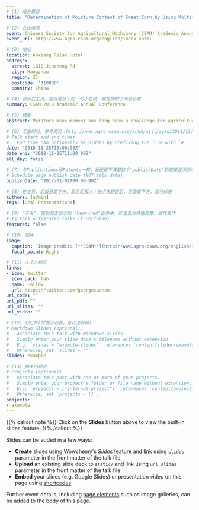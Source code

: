```yaml
---
# (1) 报告题目
title: "Determination of Moisture Content of Sweet Corn by Using Multifrequency Microwaves Swept Measurement"

# (2) 会议信息
event: Chinese Society for Agricultural Machinery (CSAM) Academic Annual Conference 2018
event_url: http://www.agro-csam.org/english/index.shtml

# (3) 地址
location: Anxiang Relax Hotel
address:
  street: 1618 Jincheng Rd
  city: Hangzhou
  region: ZJ
  postcode: '310030'
  country: China

# (4) 显示在主页，报告题目下的一句小总结，我是换成了大会名称
summary: CSAM 2018 Academic Annual Conference.

# (5) 摘要
abstract: Moisture measurement has long been a challenge for agricultural products with high moisture content (MC). In view of this, our team built a novel microwave sensing system with off-the-shelf components and applied the system to moisture determination of sweet corn (MC is approximately 80% w.b.). To collect sufficient moisture information, a frequency-swept signal (contains 41 frequencies from 2.60 to 3.00 GHz) was taken as the original measurement signal. A total of 20 redundant frequencies were removed from the original measurement signal according to the frequency selection for further measurements. Four different algorithms, including deep neural network (DNN), random forest (RF), adaptive boosting (AdaBoost), and extreme gradient boosting (XGBoost), were employed to establish moisture prediction models. The proposed six-layer DNN showed the best performance (R<sup>2</sup> = 0.980, RMSE = 2.023%, and MAE = 1.556%) in predicting the MC of sweet corn (ranging from 15.45% to 81.19% w.b.). The results showed that the developed microwave sensing system was capable of measuring the MC of sweet corn, and the system could potentially be applied to moisture determination of other agricultural products with high MC in the food processing industry.

# (6) 汇报时间，参考网页：http://www.agro-csam.org/xhhd/gjjl/zyxw/2018/11/65886.shtml
# Talk start and end times.
#   End time can optionally be hidden by prefixing the line with `#`.
date: "2018-11-25T10:00:00Z"
date_end: "2018-11-25T11:00:00Z"
all_day: false

# (7) 与Publications和Patents一样，我还是不清楚这个"publishDate"到底是显示到哪里？
# Schedule page publish date (NOT talk date).
publishDate: "2017-01-01T00:00:00Z"

# (8) 在主页，汇报日期下方，显示汇报人；在点击题目后，页面最下方，显示标签
authors: [admin]
tags: [Oral Presentations]

# (9) “开关”，控制是否显示到 "Featured"部件中，即是否为特色文章，或代表作
# Is this a featured talk? (true/false)
featured: false

# (10) 图片
image:
  caption: 'Image credit: [**CSAM**](http://www.agro-csam.org/english/index.shtml)'
  focal_point: Right

# (11) 左上方标签
links:
- icon: twitter
  icon_pack: fab
  name: Follow
  url: https://twitter.com/georgecushen
url_code: ""
url_pdf: ""
url_slides: ""
url_video: ""

# (12) 幻灯片(觉得没必要，可以注释掉)
# Markdown Slides (optional).
#   Associate this talk with Markdown slides.
#   Simply enter your slide deck's filename without extension.
#   E.g. `slides = "example-slides"` references `content/slides/example-slides.md`.
#   Otherwise, set `slides = ""`.
slides: example

# (13) 相关的项目
# Projects (optional).
#   Associate this post with one or more of your projects.
#   Simply enter your project's folder or file name without extension.
#   E.g. `projects = ["internal-project"]` references `content/project/deep-learning/index.md`.
#   Otherwise, set `projects = []`.
projects:
- example
---
```


{{% callout note %}}
Click on the **Slides** button above to view the built-in slides feature.
{{% /callout %}}

Slides can be added in a few ways:

- **Create** slides using Wowchemy's [*Slides*](https://wowchemy.com/docs/managing-content/#create-slides) feature and link using `slides` parameter in the front matter of the talk file
- **Upload** an existing slide deck to `static/` and link using `url_slides` parameter in the front matter of the talk file
- **Embed** your slides (e.g. Google Slides) or presentation video on this page using [shortcodes](https://wowchemy.com/docs/writing-markdown-latex/).

Further event details, including [page elements](https://wowchemy.com/docs/writing-markdown-latex/) such as image galleries, can be added to the body of this page.
